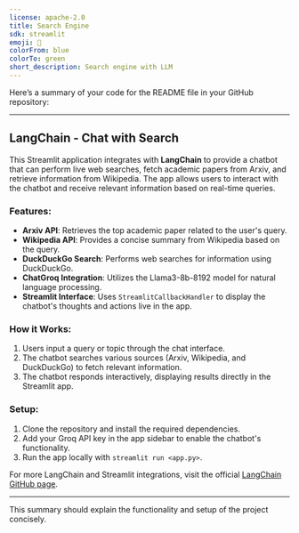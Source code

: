 ```yaml
---
license: apache-2.0
title: Search Engine
sdk: streamlit
emoji: 🚀
colorFrom: blue
colorTo: green
short_description: Search engine with LLM
---
```

Here’s a summary of your code for the README file in your GitHub repository:

---

## LangChain - Chat with Search

This Streamlit application integrates with **LangChain** to provide a chatbot that can perform live web searches, fetch academic papers from Arxiv, and retrieve information from Wikipedia. The app allows users to interact with the chatbot and receive relevant information based on real-time queries.

### Features:
- **Arxiv API**: Retrieves the top academic paper related to the user's query.
- **Wikipedia API**: Provides a concise summary from Wikipedia based on the query.
- **DuckDuckGo Search**: Performs web searches for information using DuckDuckGo.
- **ChatGroq Integration**: Utilizes the Llama3-8b-8192 model for natural language processing.
- **Streamlit Interface**: Uses `StreamlitCallbackHandler` to display the chatbot's thoughts and actions live in the app.

### How it Works:
1. Users input a query or topic through the chat interface.
2. The chatbot searches various sources (Arxiv, Wikipedia, and DuckDuckGo) to fetch relevant information.
3. The chatbot responds interactively, displaying results directly in the Streamlit app.

### Setup:
1. Clone the repository and install the required dependencies.
2. Add your Groq API key in the app sidebar to enable the chatbot's functionality.
3. Run the app locally with `streamlit run <app.py>`.

For more LangChain and Streamlit integrations, visit the official [LangChain GitHub page](https://github.com/langchain-ai/streamlit-agent).

---

This summary should explain the functionality and setup of the project concisely.
